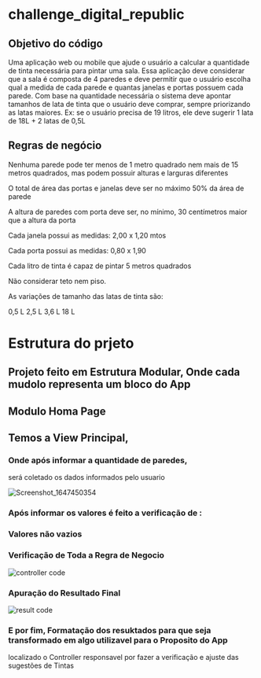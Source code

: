 # challenge_digital_republic

## Objetivo do código
Uma aplicação web ou mobile que ajude o usuário a calcular a quantidade de tinta necessária para pintar uma sala.
Essa aplicação deve considerar que a sala é composta de 4 paredes e deve permitir que o usuário escolha qual a medida de cada parede e quantas janelas e portas possuem cada parede.
Com base na quantidade necessária o sistema deve apontar tamanhos de lata de tinta que o usuário deve comprar, sempre priorizando as latas maiores. Ex: se o usuário precisa de 19 litros, ele deve sugerir 1 lata de 18L + 2 latas de 0,5L

## Regras de negócio

Nenhuma parede pode ter menos de 1 metro quadrado nem mais de 15 metros quadrados, mas podem possuir alturas e larguras diferentes

O total de área das portas e janelas deve ser no máximo 50% da área de parede

A altura de paredes com porta deve ser, no mínimo, 30 centímetros maior que a altura da porta

Cada janela possui as medidas: 2,00 x 1,20 mtos

Cada porta possui as medidas: 0,80 x 1,90

Cada litro de tinta é capaz de pintar 5 metros quadrados

Não considerar teto nem piso.

As variações de tamanho das latas de tinta são:

0,5 L
2,5 L
3,6 L
18 L

# Estrutura do prjeto
 ## Projeto feito em Estrutura Modular, Onde cada mudolo representa um bloco do App
 ## Modulo Homa Page 
 
## Temos a View Principal, 
### Onde após informar a quantidade de paredes,
 será coletado os dados informados pelo usuario 

 ![Screenshot_1647450354](https://user-images.githubusercontent.com/81427844/158647112-e55faa91-7215-46d7-a0d4-7fab8a67b6a0.png)


### Após informar os valores é feito a verificação de : 
### Valores não vazios
### Verificação de Toda a Regra de Negocio
![controller code](https://user-images.githubusercontent.com/81427844/158648682-e9275919-d60d-4ad2-a02d-3627e5b97ce0.png)
### Apuração do Resultado Final
![result code](https://user-images.githubusercontent.com/81427844/158648897-d45edbf5-b184-44f4-8872-b6c1ed7a649e.png)
### E por fim, Formatação dos resuktados para que seja transformado em algo utilizavel para o Proposito do App 
localizado o Controller responsavel por fazer a verificação e ajuste das sugestões de Tintas


 
